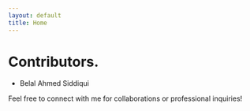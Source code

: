 ```yaml
---
layout: default
title: Home
---
```

# Contributors.

- Belal Ahmed Siddiqui


Feel free to connect with me for collaborations or professional inquiries!
